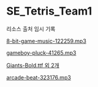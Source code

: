 # SE_Tetris_Team1

리소스 출처 임시 기록 

[8-bit-game-music-122259.mp3](https://pixabay.com/ko/music/%EB%B9%84%EB%94%94%EC%98%A4-%EA%B2%8C%EC%9E%84-8-bit-game-music-122259/)

[gameboy-pluck-41265.mp3](https://pixabay.com/ko/sound-effects/gameboy-pluck-41265/)

[Giants-Bold.ttf 외 2개](https://www.giantsclub.com/html/?pcode=1007)

[arcade-beat-323176.mp3](https://pixabay.com/ko/music/%EB%B9%84%EB%94%94%EC%98%A4-%EA%B2%8C%EC%9E%84-arcade-beat-323176/)

